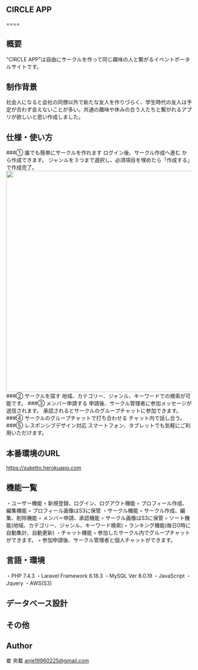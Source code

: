 ## CIRCLE APP
====

## 概要
"CIRCLE APP"は自由にサークルを作って同じ趣味の人と繋がるイベントポータルサイトです。

## 制作背景
社会人になると会社の同僚以外で新たな友人を作りづらく、学生時代の友人は予定が合わず会えないことが多い。共通の趣味や休みの合う人たちと繋がれるアプリが欲しいと思い作成しました。

## 仕様・使い方
###① 誰でも簡単にサークルを作れます
    ログイン後、サークル作成へ進む から作成できます。
    ジャンルを３つまで選択し、必須項目を埋めたら「作成する」で作成完了。
    <img src="Illuminate\Support\Facades\Storage::disk('s3')->url('README_GIF/createCircle.gif')" width="600px" height="auto">
###② サークルを探す
    地域、カテゴリー、ジャンル、キーワードでの検索が可能です。
###③ メンバー申請する
    申請後、サークル管理者に参加メッセージが送信されます。
    承認されるとサークルのグループチャットに参加できます。
###④ サークルのグループチャットで打ち合わせる
    チャット内で話し合う。
###⑤ レスポンシブデザイン対応
    スマートフォン、タブレットでも気軽にご利用いただけます。

## 本番環境のURL
https://suketto.herokuapp.com

## 機能一覧
・ユーザー機能
    ◦ 新規登録、ログイン、ログアウト機能
    ◦ プロフィール作成、編集機能
    ◦ プロフィール画像はS3に保管
・サークル機能
    ◦ サークル作成、編集、削除機能
    ◦ メンバー申請、承認機能
    ◦ サークル画像はS3に保管
    ◦ ソート機能(地域、カテゴリー、ジャンル、キーワード検索)
    ◦ ランキング機能(毎日0時に自動集計、自動更新)
・チャット機能
    ◦ 参加したサークル内でグループチャットができます。
    ◦ 参加申請後、サークル管理者と個人チャットができます。

## 言語・環境
・PHP 7.4.3
・Laravel Framework 6.18.3
・MySQL  Ver 8.0.19
・JavaScript
・Jquery
・AWS(S3)

## データベース設計

## その他

## Author
崔 央載
anje19960225@gmail.com

